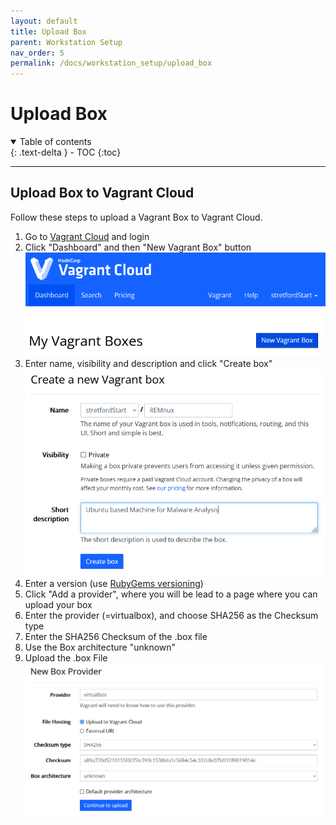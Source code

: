 ```yaml
---
layout: default
title: Upload Box
parent: Workstation Setup
nav_order: 5
permalink: /docs/workstation_setup/upload_box
---
```


# Upload Box

<details open markdown="block">
  <summary>
    Table of contents
  </summary>
  {: .text-delta }
- TOC
{:toc}
</details>

---

## Upload Box to Vagrant Cloud

Follow these steps to upload a Vagrant Box to Vagrant Cloud.

1. Go to [Vagrant Cloud](https://app.vagrantup.com) and login
2. Click "Dashboard" and then "New Vagrant Box" button
![Add New Box](../../assets/images/new_vagrant_box.png)
3. Enter name, visibility and description and click "Create box"
![Create New Box](../../assets/images/create_vagrant_box.png)
4. Enter a version (use [RubyGems versioning](https://guides.rubygems.org/patterns/#semantic-versioning))
5. Click "Add a provider", where you will be lead to a page where you can upload your box
6. Enter the provider (=virtualbox), and choose SHA256 as the Checksum type
7. Enter the SHA256 Checksum of the .box file
8. Use the Box architecture "unknown"
9. Upload the .box File
![Add Provider](../../assets/images/new_box_provider.png)
